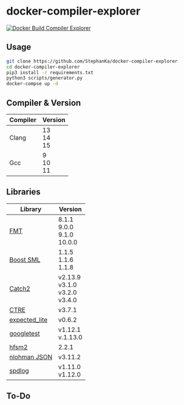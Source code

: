 # docker-compiler-explorer

[![Docker Build Compiler Explorer](https://github.com/StephanKa/docker-compiler-explorer/actions/workflows/build.yaml/badge.svg?branch=main)](https://github.com/StephanKa/docker-compiler-explorer/actions/workflows/build.yaml)

## Usage

```bash
git clone https://github.com/StephanKa/docker-compiler-explorer
cd docker-compiler-explorer
pip3 install -r requirements.txt
python3 scripts/generator.py
docker-compse up -d
```

## Compiler & Version

| Compiler | Version |
|----------|---------|
| Clang | 13<br/>14<br/>15 |
| Gcc | 9<br/>10<br/>11 |

## Libraries

| Library | Version |
|----------|---------|
| [ FMT ](https://github.com/fmtlib/fmt.git) | 8.1.1<br/>9.0.0<br/>9.1.0<br/>10.0.0 |
| [ Boost SML ](https://github.com/boost-ext/sml.git) | 1.1.5<br/>1.1.6<br/>1.1.8 |
| [ Catch2 ](https://github.com/catchorg/Catch2.git) | v2.13.9<br/>v3.1.0<br/>v3.2.0<br/>v3.4.0 |
| [ CTRE ](https://github.com/hanickadot/compile-time-regular-expressions.git) | v3.7.1 |
| [ expected_lite ](https://github.com/martinmoene/expected-lite.git) | v0.6.2 |
| [ googletest ](https://github.com/google/googletest.git) | v1.12.1<br/>v.1.13.0 |
| [ hfsm2 ](https://github.com/andrew-gresyk/HFSM2.git) | 2.2.1 |
| [ nlohman JSON ](https://github.com/nlohmann/json.git) | v3.11.2 |
| [ spdlog ](https://github.com/gabime/spdlog.git) | v1.11.0<br/>v1.12.0 |

## To-Do